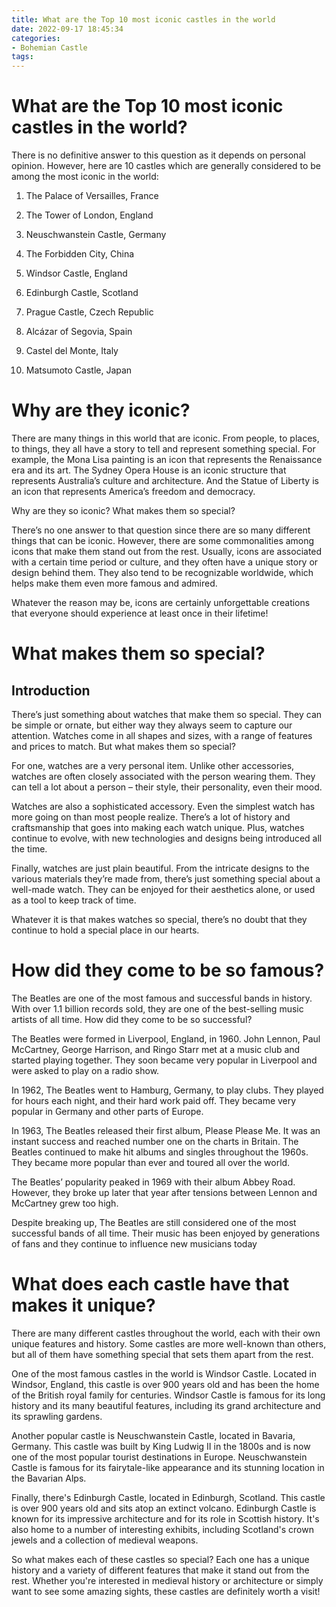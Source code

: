 ```yaml
---
title: What are the Top 10 most iconic castles in the world
date: 2022-09-17 18:45:34
categories:
- Bohemian Castle
tags:
---
```



#  What are the Top 10 most iconic castles in the world?

There is no definitive answer to this question as it depends on personal opinion. However, here are 10 castles which are generally considered to be among the most iconic in the world:

1. The Palace of Versailles, France

2. The Tower of London, England

3. Neuschwanstein Castle, Germany

4. The Forbidden City, China
5. Windsor Castle, England
6. Edinburgh Castle, Scotland
7. Prague Castle, Czech Republic 
8. Alcázar of Segovia, Spain 
9. Castel del Monte, Italy  
10. Matsumoto Castle, Japan

#  Why are they iconic?

There are many things in this world that are iconic. From people, to places, to things, they all have a story to tell and represent something special. For example, the Mona Lisa painting is an icon that represents the Renaissance era and its art. The Sydney Opera House is an iconic structure that represents Australia’s culture and architecture. And the Statue of Liberty is an icon that represents America’s freedom and democracy.

Why are they so iconic? What makes them so special?

There’s no one answer to that question since there are so many different things that can be iconic. However, there are some commonalities among icons that make them stand out from the rest. Usually, icons are associated with a certain time period or culture, and they often have a unique story or design behind them. They also tend to be recognizable worldwide, which helps make them even more famous and admired.

Whatever the reason may be, icons are certainly unforgettable creations that everyone should experience at least once in their lifetime!

#  What makes them so special?

## Introduction

There’s just something about watches that make them so special. They can be simple or ornate, but either way they always seem to capture our attention. Watches come in all shapes and sizes, with a range of features and prices to match. But what makes them so special?

For one, watches are a very personal item. Unlike other accessories, watches are often closely associated with the person wearing them. They can tell a lot about a person – their style, their personality, even their mood.

Watches are also a sophisticated accessory. Even the simplest watch has more going on than most people realize. There’s a lot of history and craftsmanship that goes into making each watch unique. Plus, watches continue to evolve, with new technologies and designs being introduced all the time.

Finally, watches are just plain beautiful. From the intricate designs to the various materials they’re made from, there’s just something special about a well-made watch. They can be enjoyed for their aesthetics alone, or used as a tool to keep track of time.

Whatever it is that makes watches so special, there’s no doubt that they continue to hold a special place in our hearts.

#  How did they come to be so famous?

The Beatles are one of the most famous and successful bands in history. With over 1.1 billion records sold, they are one of the best-selling music artists of all time. How did they come to be so successful?

The Beatles were formed in Liverpool, England, in 1960. John Lennon, Paul McCartney, George Harrison, and Ringo Starr met at a music club and started playing together. They soon became very popular in Liverpool and were asked to play on a radio show.

In 1962, The Beatles went to Hamburg, Germany, to play clubs. They played for hours each night, and their hard work paid off. They became very popular in Germany and other parts of Europe.

In 1963, The Beatles released their first album, Please Please Me. It was an instant success and reached number one on the charts in Britain. The Beatles continued to make hit albums and singles throughout the 1960s. They became more popular than ever and toured all over the world.

The Beatles’ popularity peaked in 1969 with their album Abbey Road. However, they broke up later that year after tensions between Lennon and McCartney grew too high.

Despite breaking up, The Beatles are still considered one of the most successful bands of all time. Their music has been enjoyed by generations of fans and they continue to influence new musicians today

#  What does each castle have that makes it unique?

There are many different castles throughout the world, each with their own unique features and history. Some castles are more well-known than others, but all of them have something special that sets them apart from the rest.

One of the most famous castles in the world is Windsor Castle. Located in Windsor, England, this castle is over 900 years old and has been the home of the British royal family for centuries. Windsor Castle is famous for its long history and its many beautiful features, including its grand architecture and its sprawling gardens.

Another popular castle is Neuschwanstein Castle, located in Bavaria, Germany. This castle was built by King Ludwig II in the 1800s and is now one of the most popular tourist destinations in Europe. Neuschwanstein Castle is famous for its fairytale-like appearance and its stunning location in the Bavarian Alps.

Finally, there's Edinburgh Castle, located in Edinburgh, Scotland. This castle is over 900 years old and sits atop an extinct volcano. Edinburgh Castle is known for its impressive architecture and for its role in Scottish history. It's also home to a number of interesting exhibits, including Scotland's crown jewels and a collection of medieval weapons.

So what makes each of these castles so special? Each one has a unique history and a variety of different features that make it stand out from the rest. Whether you're interested in medieval history or architecture or simply want to see some amazing sights, these castles are definitely worth a visit!
